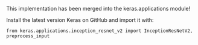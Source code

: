 This implementation has been merged into the keras.applications module!

Install the latest version Keras on GitHub and import it with: 

``` 
from keras.applications.inception_resnet_v2 import InceptionResNetV2, preprocess_input
